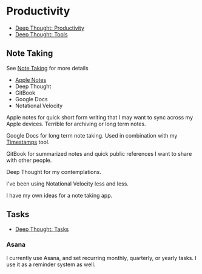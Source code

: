 # Productivity

* [Deep Thought: Productivity](https://www.deepthoughtapp.com/en/keywords/productivity/)
* [Deep Thought: Tools](https://www.deepthoughtapp.com/en/keywords/tools/)

## Note Taking

See [Note Taking](note-taking.md) for more details

* [Apple Notes](../apple/apple-notes.md)
* Deep Thought
* GitBook
* Google Docs
* Notational Velocity

Apple notes for quick short form writing that I may want to sync across my Apple devices. Terrible for archiving or long term notes.

Google Docs for long term note taking. Used in combination with my [Timestamps](https://timestamps.aizatto.com/) tool.

GitBook for summarized notes and quick public references I want to share with other people.

Deep Thought for my contemplations.

I've been using Notational Velocity less and less.

I have my own ideas for a note taking app.

## Tasks

* [Deep Thought: Tasks](https://www.deepthoughtapp.com/en/keywords/tasks/)

### Asana

I currently use Asana, and set recurring monthly, quarterly, or yearly tasks. I use it as a reminder system as well.

